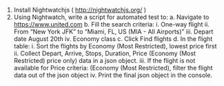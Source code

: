 1. Install Nightwatchjs ( http://nightwatchjs.org/ )
2. Using Nightwatch, write a script for automated test to:
a. Navigate to https://www.united.com
b. Fill the search criteria:
i. One-way flight
ii. From “New York JFK” to “Miami, FL, US (MIA - All Airports)”
iii. Depart date August 20th
iv. Economy class
c. Click Find flights
d. In the flight table:
i. Sort the flights by Economy (Most Restricted), lowest price first
ii. Collect Depart, Arrive, Stops, Duration, Price (Economy (Most Restricted)
price only) data in a json object.
iii. If the flight is not available for Price criteria: (Economy (Most Restricted),
filter the flight data out of the json object
iv. Print the final json object in the console.
